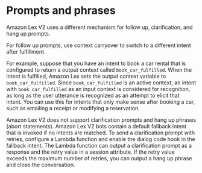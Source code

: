 # Prompts and phrases<a name="message-prompts-phrases"></a>

Amazon Lex V2 uses a different mechanism for follow up, clarification, and hang up prompts\. 

For follow up prompts, use context carryover to switch to a different intent after fulfillment\. 

For example, suppose that you have an intent to book a car rental that is configured to return a output context called `book_car_fulfilled`\. When the intent is fulfilled, Amazon Lex sets the output context variable to `book_car_fulfilled`\. Since `book_car_fulfilled` is an active context, an intent with `book_car_fulfilled` as an input context is considered for recognition, as long as the user utterance is recognized as an attempt to elicit that intent\. You can use this for intents that only make sense after booking a car, such as emailing a receipt or modifying a reservation\.

Amazon Lex V2 does not support clarification prompts and hang up phrases \(abort statements\)\. Amazon Lex V2 bots contain a default fallback intent that is invoked if no intents are matched\. To send a clarification prompt with retries, configure a Lambda function and enable the dialog code hook in the fallback intent\. The Lambda function can output a clarification prompt as a response and the retry value in a session attribute\. If the retry value exceeds the maximum number of retries, you can output a hang up phrase and close the conversation\.